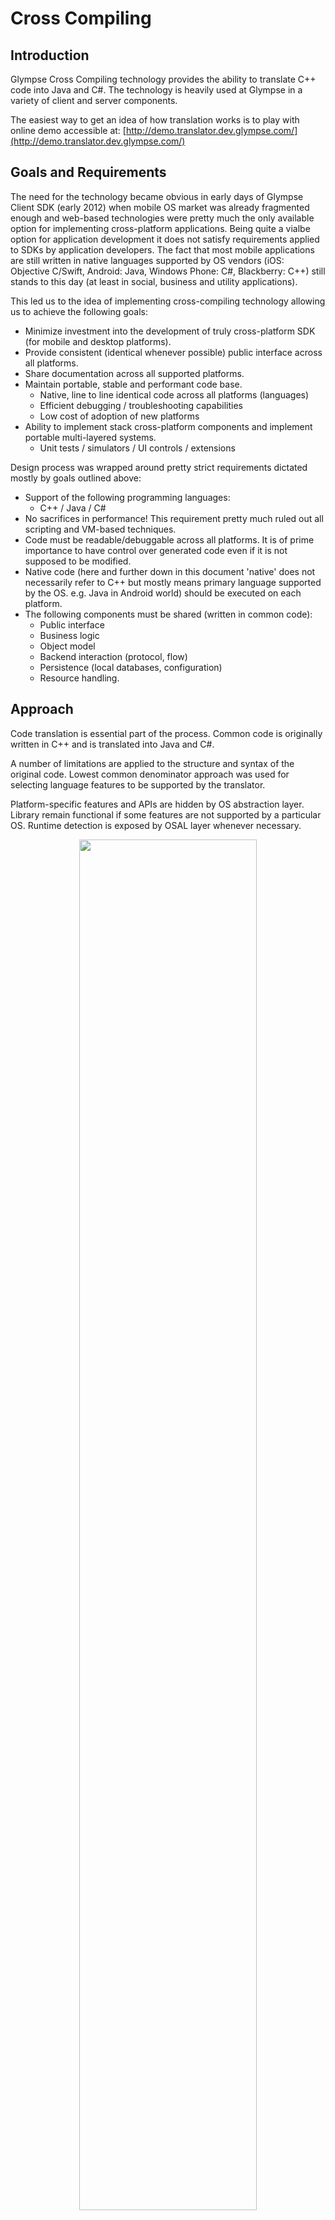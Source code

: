 # Cross Compiling

## Introduction

Glympse Cross Compiling technology provides the ability to translate C++ code into Java and C#. The technology is heavily used at Glympse in a variety of client and server components. 

The easiest way to get an idea of how translation works is to play with online demo accessible at:
[http://demo.translator.dev.glympse.com/](http://demo.translator.dev.glympse.com/)

## Goals and Requirements

The need for the technology became obvious in early days of Glympse Client SDK (early 2012) when mobile OS market was already fragmented enough and web-based technologies were pretty much the only available option for implementing cross-platform applications. Being quite a vialbe option for application development it does not satisfy requirements applied to SDKs by application developers. The fact that most mobile applications are still written in native languages supported by OS vendors (iOS: Objective C/Swift, Android: Java, Windows Phone: C#, Blackberry: C++) still stands to this day (at least in social, business and utility applications). 

This led us to the idea of implementing cross-compiling technology allowing us to achieve the following goals: 
- Minimize investment into the development of truly cross-platform SDK (for mobile and desktop platforms).
- Provide consistent (identical whenever possible) public interface across all platforms. 
- Share documentation across all supported platforms. 
- Maintain portable, stable and performant code base.
  - Native, line to line identical code across all platforms (languages)
  - Efficient debugging / troubleshooting capabilities
  - Low cost of adoption of new platforms
- Ability to implement stack cross-platform components and implement portable multi-layered systems.
  - Unit tests / simulators / UI controls / extensions

Design process was wrapped around pretty strict requirements dictated mostly by goals outlined above:
- Support of the following programming languages:
  - C++ / Java / C#
- No sacrifices in performance! This requirement pretty much ruled out all scripting and VM-based techniques. 
- Code must be readable/debuggable across all platforms. It is of prime importance to have control over generated code even if it is not supposed to be modified.
- Native code (here and further down in this document 'native' does not necessarily refer to C++ but mostly means primary language supported by the OS. e.g. Java in Android world) should be executed on each platform. 
- The following components must be shared (written in common code):
  - Public interface
  - Business logic
  - Object model
  - Backend interaction (protocol, flow)
  - Persistence (local databases, configuration)
  - Resource handling.

## Approach

Code translation is essential part of the process. Common code is originally written in C++ and is translated into Java and C#.

A number of limitations are applied to the structure and syntax of the original code. Lowest common
denominator approach was used for selecting language features to be supported by the translator.

Platform-specific features and APIs are hidden by OS abstraction layer. Library remain functional if some features are not supported by a particular OS. Runtime detection is exposed by OSAL layer whenever necessary. 

<div align="center">
  <img width="75%" src="https://docs.google.com/drawings/d/1fGkXpYYSfgl9f0CvDgKKU09_5tMYpf4A7BIFXVSOXWo/pub?w=971&h=492">
</div>

## Memory Model

Object model management and memory model are fundamental blocks of any programming paradigm. Java and C# share the same (at least at concept level) approach to in-memory object representation, object allocation and lifecycle management. 

Explicit model defined by C++ can be adjusted to fit the model dictated by managed languages through the use of smart pointers. It is important to notice that there is a significant difference in the lifecycle of an object managed by a smart pointer or garbage collector. In the world where smart pointers are used object lifecycle is controlled exclusively by source code structure and scoping whereas background cleanup policies take complete control over object deallocation in managed environments. This can potentially cause differences in the performance of the same code running in different runtime, but at the same time it does not apply any limitations to code structure and syntax.

Smart pointer implementation provided as a part of translator's standard library uses both internal and external reference counting to get advantages of both worlds. As of now only strong pointers are supported which makes it application's responsibility to avoid reference loops of break those explicitly.

## Inheritance Model

Another important aspect of any object oriented system is inheritance model. Single inheritance is the only supported model of building relationships between classes. All interfaces on the system extend `ICommon` which is used as a basis for internal reference counting and powers other features natively exposed by Java's and C#'s Object class. 

This is an example diagram illustrating the use of the model:

<div align="center">
  <img width="50%" src="https://docs.google.com/drawings/d/1JgSL_3YvsBdmeaRQMjplvU3ocK6C38lVR83Gp_-jAOg/pub?w=932&h=378">
</div>

`Common<T>` helper was introduced to avoid implementing `ICommon` methods in all classes on the system. It only exists in C++ and is not translated to Java/C# where classes implement interfaces directly. 

The snippet below demonstrates basic use of interfaces and classes. 

```
class SomeClass : public AnotherClass, public Common< ISomeInterface > 
{
    public: struct IEntity : public ICommon
    {
        public: virtual bool evolve() = 0; 
    };
    /*C*/public: typedef O< IEntity > GEntity/**/

    private: GVector<GEntity>::ptr _entities;
    
    private: /*J*static**/ class Foo : public Common< IEntity >
    {
        public: virtual bool evolve()
        {
            // TODO: 
            return false;
        }
    };
    
    private: void test()
    {
        GEntity foo = new Foo();
        bool result = foo->evolve();
        
        for ( GEntiry entity : _entities )
        {
            entity->evolve();
        }
    }
    
    public: GEntity factory()
    {
        return new Foo();   
    }
};
```

You can see how this code is translated into Java/C# using online code converter tool mentioned above. 

## Adoption within Glympse

The technology found enormous amount of applications at Glympse. Here are examples of components implemented with the use of it:
Glympse Client SDK
- Glympse flagship platform shares 80k lines of common code across 5 topical mobile operating systems <br>
  (iOS, Android, Windows Phone, BlackBerry and Tizen). 
- JSON parser <br>
  Complete standard implementation with DOM and SAX models supported, flexible cancellation, error 
handling and, advanced performance optimization techniques. 
- WebSocket library (RFC 6455 compliant) <br>
  In-house implementation of one of the most popular real-time communication paradigms.
- RPC component <br>
  Transport layer built on top of Glympse Client SDK enabling interprocess communication capabilities 
heavily utilized in wearables and automotive applications. 
- API toolbox <br>
  Set of helpers and micro-libraries build on top of Client SDK as a demonstration of most common 
usage patterns. 
- Glympse Map control <br>
  Library powering Glympse viewing experience in native applications. Map control supports variety of 
rendering backends (including Apple MapKit, Google Map SDK, HERE Map SDK, 
WinPhone Map Control, Mapquest SDK) and shares business logic across all platforms. 
- Dispatch library <br>
  Component is designed to power B2C applications (aka Glympse EnRoute) built on top of 
Glympse Core. 	
- Unit Testing framework <br>
  Minimalistic library designed for efficient testing of client-side libraries exposing cross-platform API.
- Remote Debugger component <br>
  Debugging tool enabling remote monitoring of application object model.  

## References

Simple web application built on top of translating engine for demo/experimenting purposes. <br>
[https://github.com/Glympse/CrossCompilingConsole](https://github.com/Glympse/CrossCompilingConsole)

Cross Compiling presentation. <br>
[http://www.slideshare.net/egorpushkin/glympse-api-crosscompiling](http://www.slideshare.net/egorpushkin/glympse-api-crosscompiling)

## License

Code is licensed under the [The MIT License](http://opensource.org/licenses/MIT). <br>
Documentation is licensed under [Creative Commons Attribution 4.0 International License](https://creativecommons.org/licenses/by/4.0/).

## Author

Cross Compiling technology was brought to life by Egor Pushkin. My recent efforts are targeted towards designing connected systems (mostly in mobile space) with focus on cross-platform development methodologies, modern communication paradigms and highly automated workflows.

LinkedIn - [https://www.linkedin.com/in/egorpushkin](https://www.linkedin.com/in/egorpushkin) <br>
Twitter - [https://twitter.com/egorpushkin](https://twitter.com/egorpushkin)
